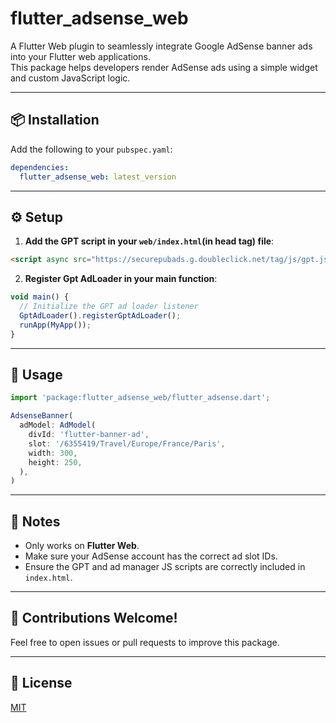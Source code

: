 # flutter_adsense_web

A Flutter Web plugin to seamlessly integrate Google AdSense banner ads into your Flutter web applications.  
This package helps developers render AdSense ads using a simple widget and custom JavaScript logic.

---

## 📦 Installation

Add the following to your `pubspec.yaml`:

```yaml
dependencies:
  flutter_adsense_web: latest_version
```

---

## ⚙️ Setup

1. **Add the GPT script in your `web/index.html`(in head tag) file**:

```html
<script async src="https://securepubads.g.doubleclick.net/tag/js/gpt.js" crossorigin="anonymous"></script>
```


2. **Register Gpt AdLoader in your main function**:

```js
void main() {
  // Initialize the GPT ad loader listener
  GptAdLoader().registerGptAdLoader();
  runApp(MyApp());
}

```

---

## 🚀 Usage

```js
import 'package:flutter_adsense_web/flutter_adsense.dart';

AdsenseBanner(
  adModel: AdModel(
    divId: 'flutter-banner-ad',
    slot: '/6355419/Travel/Europe/France/Paris',
    width: 300,
    height: 250,
  ),
)
```

---

## 📝 Notes

- Only works on **Flutter Web**.
- Make sure your AdSense account has the correct ad slot IDs.
- Ensure the GPT and ad manager JS scripts are correctly included in `index.html`.

---

## 🤝 Contributions Welcome!

Feel free to open issues or pull requests to improve this package.

---

## 📄 License

[MIT](LICENSE)